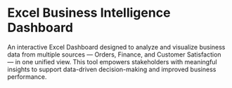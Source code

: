 # Excel Business Intelligence Dashboard
An interactive Excel Dashboard designed to analyze and visualize business data from multiple sources — Orders, Finance, and Customer Satisfaction — in one unified view. This tool empowers stakeholders with meaningful insights to support data-driven decision-making and improved business performance.


